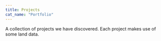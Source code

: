 ```yaml
---
title: Projects
cat_name: "Portfolio"
---
```


A collection of projects we have discovered. Each project makes use of some land data.